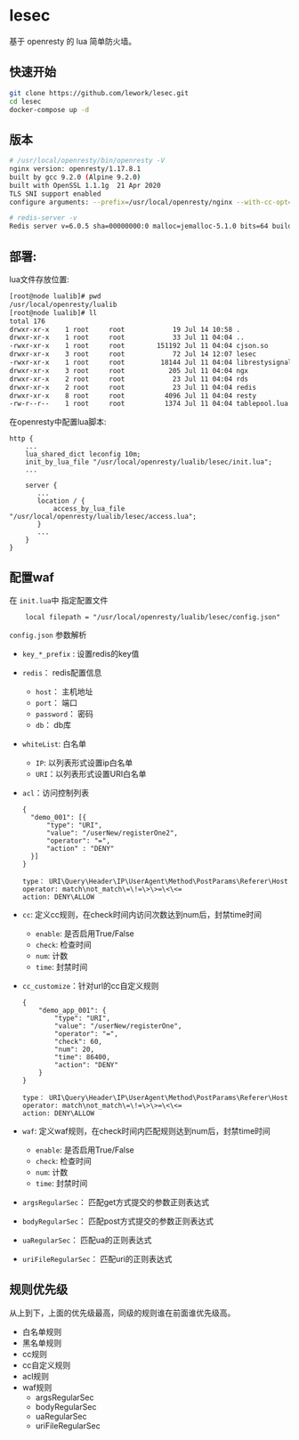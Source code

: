 # lesec

基于 openresty 的 lua 简单防火墙。

## 快速开始

```bash
git clone https://github.com/lework/lesec.git
cd lesec
docker-compose up -d
```

## 版本
```bash
# /usr/local/openresty/bin/openresty -V
nginx version: openresty/1.17.8.1
built by gcc 9.2.0 (Alpine 9.2.0) 
built with OpenSSL 1.1.1g  21 Apr 2020
TLS SNI support enabled
configure arguments: --prefix=/usr/local/openresty/nginx --with-cc-opt='-O2 -DNGX_LUA_ABORT_AT_PANIC -I/usr/local/openresty/pcre/include -I/usr/local/openresty/openssl/include' --add-module=../ngx_devel_kit-0.3.1 --add-module=../echo-nginx-module-0.62 --add-module=../xss-nginx-module-0.06 --add-module=../ngx_coolkit-0.2 --add-module=../set-misc-nginx-module-0.32 --add-module=../form-input-nginx-module-0.12 --add-module=../encrypted-session-nginx-module-0.08 --add-module=../srcache-nginx-module-0.32 --add-module=../ngx_lua-0.10.17 --add-module=../ngx_lua_upstream-0.07 --add-module=../headers-more-nginx-module-0.33 --add-module=../array-var-nginx-module-0.05 --add-module=../memc-nginx-module-0.19 --add-module=../redis2-nginx-module-0.15 --add-module=../redis-nginx-module-0.3.7 --add-module=../rds-json-nginx-module-0.15 --add-module=../rds-csv-nginx-module-0.09 --add-module=../ngx_stream_lua-0.0.8 --with-ld-opt='-Wl,-rpath,/usr/local/openresty/luajit/lib -L/usr/local/openresty/pcre/lib -L/usr/local/openresty/openssl/lib -Wl,-rpath,/usr/local/openresty/pcre/lib:/usr/local/openresty/openssl/lib' --with-pcre --with-compat --with-file-aio --with-http_addition_module --with-http_auth_request_module --with-http_dav_module --with-http_flv_module --with-http_geoip_module=dynamic --with-http_gunzip_module --with-http_gzip_static_module --with-http_image_filter_module=dynamic --with-http_mp4_module --with-http_random_index_module --with-http_realip_module --with-http_secure_link_module --with-http_slice_module --with-http_ssl_module --with-http_stub_status_module --with-http_sub_module --with-http_v2_module --with-http_xslt_module=dynamic --with-ipv6 --with-mail --with-mail_ssl_module --with-md5-asm --with-pcre-jit --with-sha1-asm --with-stream --with-stream_ssl_module --with-threads --with-stream --with-stream_ssl_preread_module

# redis-server -v
Redis server v=6.0.5 sha=00000000:0 malloc=jemalloc-5.1.0 bits=64 build=10b0cab5645d1a8c

```

## 部署:

lua文件存放位置:

```bash
[root@node lualib]# pwd
/usr/local/openresty/lualib
[root@node lualib]# ll
total 176
drwxr-xr-x    1 root     root            19 Jul 14 10:58 .
drwxr-xr-x    1 root     root            33 Jul 11 04:04 ..
-rwxr-xr-x    1 root     root        151192 Jul 11 04:04 cjson.so
drwxr-xr-x    3 root     root            72 Jul 14 12:07 lesec
-rwxr-xr-x    1 root     root         18144 Jul 11 04:04 librestysignal.so
drwxr-xr-x    3 root     root           205 Jul 11 04:04 ngx
drwxr-xr-x    2 root     root            23 Jul 11 04:04 rds
drwxr-xr-x    2 root     root            23 Jul 11 04:04 redis
drwxr-xr-x    8 root     root          4096 Jul 11 04:04 resty
-rw-r--r--    1 root     root          1374 Jul 11 04:04 tablepool.lua
```

在openresty中配置lua脚本:

```
http {
    ...
    lua_shared_dict leconfig 10m;
    init_by_lua_file "/usr/local/openresty/lualib/lesec/init.lua";
    ...
    
    server {
       ...
       location / {
           access_by_lua_file "/usr/local/openresty/lualib/lesec/access.lua";
       }
       ...
    }
}
```

## 配置waf

在 `init.lua`中 指定配置文件
```
    local filepath = "/usr/local/openresty/lualib/lesec/config.json"
```

`config.json` 参数解析

- `key_*_prefix` : 设置redis的key值
- `redis`： redis配置信息
  
  - `host`： 主机地址
  - `port`： 端口
  - `password`： 密码
  - `db`： db库
- `whiteList`: 白名单
    
    - `IP`: 以列表形式设置ip白名单
    - `URI`：以列表形式设置URI白名单
- `acl`：访问控制列表
  
  ```
  {
    "demo_001": [{
        "type": "URI",
        "value": "/userNew/registerOne2",
        "operator": "=",
        "action" : "DENY"
    }]
  }
    
  type： URI\Query\Header\IP\UserAgent\Method\PostParams\Referer\Host
  operator: match\not_match\=\!=\>\>=\<\<=
  action: DENY\ALLOW
  ```
- `cc`: 定义cc规则，在check时间内访问次数达到num后，封禁time时间
  
  - `enable`: 是否启用True/False
  - `check`: 检查时间
  - `num`: 计数
  - `time`: 封禁时间
- `cc_customize`：针对url的cc自定义规则
    
    ```
    {
        "demo_app_001": {
            "type": "URI",
            "value": "/userNew/registerOne",
            "operator": "=",
            "check": 60,
            "num": 20,
            "time": 86400,
            "action": "DENY"
        }
    }
    
    type： URI\Query\Header\IP\UserAgent\Method\PostParams\Referer\Host
    operator: match\not_match\=\!=\>\>=\<\<=
    action: DENY\ALLOW
    ```
- `waf`: 定义waf规则，在check时间内匹配规则达到num后，封禁time时间
  
  - `enable`: 是否启用True/False
  - `check`: 检查时间
  - `num`: 计数
  - `time`: 封禁时间
- `argsRegularSec`： 匹配get方式提交的参数正则表达式
- `bodyRegularSec`： 匹配post方式提交的参数正则表达式
- `uaRegularSec`： 匹配ua的正则表达式
- `uriFileRegularSec`： 匹配uri的正则表达式

## 规则优先级

从上到下，上面的优先级最高，同级的规则谁在前面谁优先级高。

- 白名单规则
- 黑名单规则
- cc规则
- cc自定义规则
- acl规则
- waf规则
  - argsRegularSec
  - bodyRegularSec
  - uaRegularSec
  - uriFileRegularSec